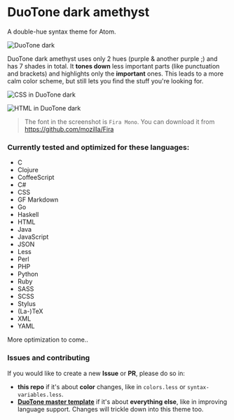 # DuoTone dark amethyst

A double-hue syntax theme for Atom.

<img alt="DuoTone dark" sizes="272px"
  src="https://cloud.githubusercontent.com/assets/378023/6996305/4d567190-dbbb-11e4-8ae8-4be016a85c68.png">

DuoTone dark amethyst uses only 2 hues (purple & another purple ;) and has 7 shades in total. It __tones down__ less important parts (like punctuation and brackets) and highlights only the __important__ ones. This leads to a more calm color scheme, but still lets you find the stuff you're looking for.

<img alt="CSS in DuoTone dark" sizes="780px"
  src="https://cloud.githubusercontent.com/assets/378023/6996868/871b6440-dbdd-11e4-834e-b28363026d0c.png">

<img alt="HTML in DuoTone dark" sizes="780px"
  src="https://cloud.githubusercontent.com/assets/378023/6996874/aee76b40-dbdd-11e4-95e1-a40258a50c26.png">

> The font in the screenshot is `Fira Mono`. You can download it from https://github.com/mozilla/Fira


### Currently tested and optimized for these languages:

- C
- Clojure
- CoffeeScript
- C#
- CSS
- GF Markdown
- Go
- Haskell
- HTML
- Java
- JavaScript
- JSON
- Less
- Perl
- PHP
- Python
- Ruby
- SASS
- SCSS
- Stylus
- (La-)TeX
- XML
- YAML

More optimization to come..

### Issues and contributing

If you would like to create a new __Issue__ or __PR__, please do so in:

- __this repo__ if it's about __color__ changes, like in `colors.less` or `syntax-variables.less`.
- __[DuoTone master template](https://github.com/simurai/duotone-syntax)__ if it's about __everything else__, like in improving language support. Changes will trickle down into this theme too.
